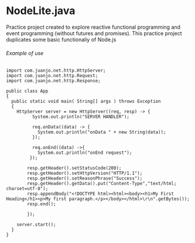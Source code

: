 # NodeLite.java

Practice project created to explore reactive functional programming and event programming (without futures and promises).
This practice project duplicates some basic functionaliy of Node.js

###### Example of use

```
import com.juanjo.net.http.HttpServer;
import com.juanjo.net.http.Request;
import com.juanjo.net.http.Response;

public class App 
{
  public static void main( String[] args ) throws Exception
  {
    HttpServer server = new HttpServer((req, resp) -> {
          System.out.println("SERVER HANDLER");
          
          req.onData((data) -> {
            System.out.println("onData " + new String(data));
          });
          
          req.onEnd((data) ->{
            System.out.println("onEnd request");
         });

        resp.getHeader().setStatusCode(200);
        resp.getHeader().setHttpVersion("HTTP/1.1");
        resp.getHeader().setReasonPhrase("Success");
        resp.getHeader().getData().put("Content-Type","text/html; charset=utf-8");
        resp.appendBody("<!DOCTYPE html><html><body><h1>My First Heading</h1><p>My first paragraph.</p></body></html>\r\n".getBytes());
        resp.end();

        });
    
    server.start();
  }
}



```
